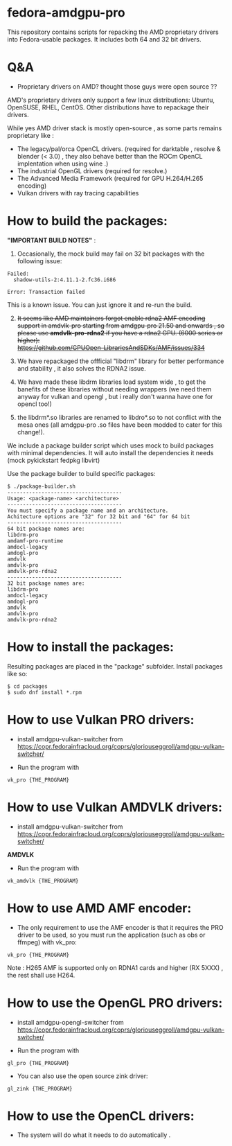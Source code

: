 # fedora-amdgpu-pro
This repository contains scripts for repacking the AMD proprietary drivers into Fedora-usable packages. It includes both 64 and 32 bit drivers.

# Q&A

* Proprietary drivers on AMD? thought those guys were open source ??

AMD's proprietary drivers only support a few linux distributions: Ubuntu, OpenSUSE, RHEL, CentOS. Other distributions have to repackage their drivers.

While yes AMD driver stack is mostly open-source , as some parts remains proprietary like :

- The legacy/pal/orca OpenCL drivers. (required for darktable , resolve & blender (< 3.0) , they also behave better than the ROCm OpenCL implentation when using wine .)
- The industrial OpenGL drivers (required for resolve.)
- The Advanced Media Framework (required for GPU H.264/H.265 encoding)
- Vulkan drivers with ray tracing capabilities

# How to build the packages:

**"**IMPORTANT BUILD NOTES**"** : 

1) Occasionally, the mock build may fail on 32 bit packages with the following issue:
```
Failed:
  shadow-utils-2:4.11.1-2.fc36.i686                                                                                                                                                                                                                               

Error: Transaction failed
```
This is a known issue. You can just ignore it and re-run the build.  

2) ~~It seems like AMD maintainers forgot enable rdna2 AMF encoding support in amdvlk-pro starting from amdgpu-pro 21.50 and onwards , so please use **amdvlk-pro-rdna2** if you have a rdna2 GPU. (6000 series or higher):  
https://github.com/GPUOpen-LibrariesAndSDKs/AMF/issues/334~~

3) We have repackaged the offficial "libdrm" library for better performance and stability , it also solves the RDNA2 issue.

4) We have made these libdrm libraries load system wide , to get the banefits of these libraries without needing wrappers (we need them anyway for vulkan and opengl , but i really don't wanna have one for opencl too!)

5) the libdrm*.so libraries are renamed to libdro*.so to not conflict with the mesa ones (all amdgpu-pro .so files have been modded to cater for this change!).


We include a package builder script which uses mock to build packages with minimal dependencies. It will auto install the dependencies it needs (mock pykickstart fedpkg libvirt)  

Use the package builder to build specific packages:  
```
$ ./package-builder.sh 
-------------------------------------
Usage: <package-name> <architecture>
-------------------------------------
You must specify a package name and an architecture.
Achitecture options are "32" for 32 bit and "64" for 64 bit
-------------------------------------
64 bit package names are:
libdrm-pro
amdamf-pro-runtime
amdocl-legacy
amdogl-pro
amdvlk
amdvlk-pro
amdvlk-pro-rdna2
-------------------------------------
32 bit package names are:
libdrm-pro
amdocl-legacy
amdogl-pro
amdvlk
amdvlk-pro
amdvlk-pro-rdna2
```

# How to install the packages:

Resulting packages are placed in the "package" subfolder. Install packages like so:
```
$ cd packages
$ sudo dnf install *.rpm
```

# How to use Vulkan PRO drivers:

- install amdgpu-vulkan-switcher from https://copr.fedorainfracloud.org/coprs/gloriouseggroll/amdgpu-vulkan-switcher/
 
- Run the program with 
  
```
vk_pro {THE_PROGRAM}
```
 
# How to use Vulkan AMDVLK drivers:

- install amdgpu-vulkan-switcher from https://copr.fedorainfracloud.org/coprs/gloriouseggroll/amdgpu-vulkan-switcher/

**AMDVLK**
 
- Run the program with 
 
```
vk_amdvlk {THE_PROGRAM}
```

# How to use AMD AMF encoder:

- The only requirement to use the AMF encoder is that it requires the PRO driver to be used, so you must run the application (such as obs or ffmpeg) with vk_pro:

```
vk_pro {THE_PROGRAM}
```

Note : H265 AMF is supported only on RDNA1 cards and higher (RX 5XXX) , the rest shall use H264.

# How to use the OpenGL PRO drivers:

- install amdgpu-opengl-switcher from https://copr.fedorainfracloud.org/coprs/gloriouseggroll/amdgpu-vulkan-switcher/


- Run the program with 
```
gl_pro {THE_PROGRAM}
```

- You can also use  the open source zink driver:

```
gl_zink {THE_PROGRAM}
```

# How to use the OpenCL drivers:

- The system will do what it needs to do automatically .


